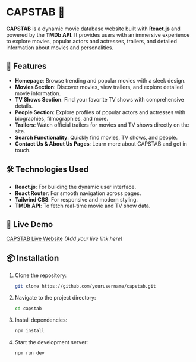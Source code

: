 # CAPSTAB 🎥

**CAPSTAB** is a dynamic movie database website built with **React.js** and powered by the **TMDb API**. It provides users with an immersive experience to explore movies, popular actors and actresses, trailers, and detailed information about movies and personalities.

## 🚀 Features

- **Homepage**: Browse trending and popular movies with a sleek design.
- **Movies Section**: Discover movies, view trailers, and explore detailed movie information.
- **TV Shows Section**: Find your favorite TV shows with comprehensive details.
- **People Section**: Explore profiles of popular actors and actresses with biographies, filmographies, and more.
- **Trailers**: Watch official trailers for movies and TV shows directly on the site.
- **Search Functionality**: Quickly find movies, TV shows, and people.
- **Contact Us & About Us Pages**: Learn more about CAPSTAB and get in touch.

## 🛠️ Technologies Used

- **React.js**: For building the dynamic user interface.
- **React Router**: For smooth navigation across pages.
- **Tailwind CSS**: For responsive and modern styling.
- **TMDb API**: To fetch real-time movie and TV show data.

## 🌟 Live Demo

[CAPSTAB Live Website](#) *(Add your live link here)*

## 📦 Installation

1. Clone the repository:
   ```bash
   git clone https://github.com/yourusername/capstab.git
   
2. Navigate to the project directory:
   ```bash
   cd capstab

3. Install dependencies:
   ```bash
   npm install

4. Start the development server:
   ```bash
   npm run dev
